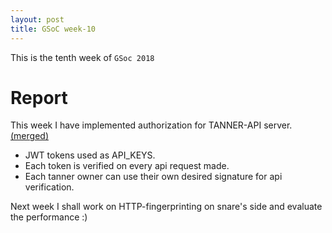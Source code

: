 ```yaml
---
layout: post
title: GSoC week-10
---
```

This is the tenth week of `GSoc 2018`

# Report
This week I have implemented authorization for TANNER-API server.[(merged)](https://github.com/mushorg/tanner/pull/268)
- JWT tokens used as API_KEYS.
- Each token is verified on every api request made.
- Each tanner owner can use their own desired signature for api verification.

Next week I shall work on HTTP-fingerprinting on snare's side and evaluate the performance :)
